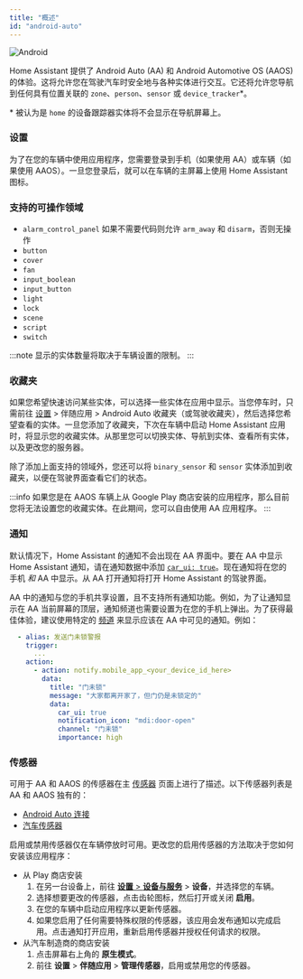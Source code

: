 ```yaml
---
title: "概述"
id: "android-auto"
---
```


![Android](/assets/android.svg)

Home Assistant 提供了 Android Auto (AA) 和 Android Automotive OS (AAOS) 的体验。这将允许您在驾驶汽车时安全地与各种实体进行交互。它还将允许您导航到任何具有位置关联的 `zone`、`person`、`sensor` 或 `device_tracker`*。

\* 被认为是 `home` 的设备跟踪器实体将不会显示在导航屏幕上。

### 设置

为了在您的车辆中使用应用程序，您需要登录到手机（如果使用 AA）或车辆（如果使用 AAOS）。一旦您登录后，就可以在车辆的主屏幕上使用 Home Assistant 图标。

### 支持的可操作领域

- `alarm_control_panel` 如果不需要代码则允许 `arm_away` 和 `disarm`，否则无操作
- `button`
- `cover`
- `fan`
- `input_boolean`
- `input_button`
- `light`
- `lock`
- `scene`
- `script`
- `switch`

:::note
显示的实体数量将取决于车辆设置的限制。
:::

### 收藏夹

如果您希望快速访问某些实体，可以选择一些实体在应用中显示。当您停车时，只需前往 [设置](https://my.home-assistant.io/redirect/config/) > 伴随应用 > Android Auto 收藏夹（或驾驶收藏夹），然后选择您希望查看的实体。一旦您添加了收藏夹，下次在车辆中启动 Home Assistant 应用时，将显示您的收藏实体。从那里您可以切换实体、导航到实体、查看所有实体，以及更改您的服务器。

除了添加上面支持的领域外，您还可以将 `binary_sensor` 和 `sensor` 实体添加到收藏夹，以便在驾驶界面查看它们的状态。

:::info
如果您是在 AAOS 车辆上从 Google Play 商店安装的应用程序，那么目前您将无法设置您的收藏实体。在此期间，您可以自由使用 AA 应用程序。
:::

### 通知

默认情况下，Home Assistant 的通知不会出现在 AA 界面中。要在 AA 中显示 Home Assistant 通知，请在通知数据中添加 [`car_ui: true`](../notifications/basic.md#android-auto-visibility)。现在通知将在您的手机 _和_ AA 中显示。从 AA 打开通知将打开 Home Assistant 的驾驶界面。

AA 中的通知与您的手机共享设置，且不支持所有通知功能。例如，为了让通知显示在 AA 当前屏幕的顶层，通知频道也需要设置为在您的手机上弹出。为了获得最佳体验，建议使用特定的 [频道](../notifications/basic.md#notification-channels) 来显示应该在 AA 中可见的通知。例如：

```yaml
  - alias: 发送门未锁警报
    trigger:
      ...
    action:
      - action: notify.mobile_app_<your_device_id_here>
        data:
          title: "门未锁"
          message: "大家都离开家了，但门仍是未锁定的"
          data:
            car_ui: true
            notification_icon: "mdi:door-open"
            channel: "门未锁"
            importance: high
```

### 传感器

可用于 AA 和 AAOS 的传感器在主 [传感器](../core/sensors.md#android-sensors) 页面上进行了描述。以下传感器列表是 AA 和 AAOS 独有的：

*  [Android Auto 连接](../core/sensors.md#android-auto)
*  [汽车传感器](../core/sensors.md#car-sensors)

启用或禁用传感器仅在车辆停放时可用。更改您的启用传感器的方法取决于您如何安装该应用程序：

 - 从 Play 商店安装
   1. 在另一台设备上，前往 [**设置** > **设备与服务**](https://my.home-assistant.io/redirect/integrations/) > **设备**，并选择您的车辆。
   2. 选择想要更改的传感器，点击齿轮图标，然后打开或关闭 **启用**。
   3. 在您的车辆中启动应用程序以更新传感器。
   4. 如果您启用了任何需要特殊权限的传感器，该应用会发布通知以完成启用。点击通知打开应用，重新启用传感器并授权任何请求的权限。
 - 从汽车制造商的商店安装
   1. 点击屏幕右上角的 **原生模式**。
   2. 前往 **设置** > **伴随应用** > **管理传感器**，启用或禁用您的传感器。